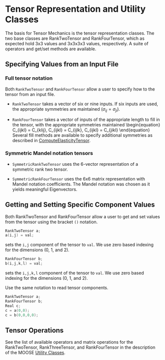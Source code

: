 # Tensor Representation and Utility Classes

 The basis for Tensor Mechanics is the tensor representation classes.  The two base classes are
 RankTwoTensor and RankFourTensor, which as expected hold 3x3 values and 3x3x3x3 values,
 respectively.  A suite of operators and get/set methods are available.

## Specifying Values from an Input File

### Full tensor notation

Both `RankTwoTensor` and `RankFourTensor` allow a user to specify how to the tensor from an input
file.

- `RankTwoTensor` takes a vector of six or nine inputs.  If six inputs are used, the appropriate
  symmetries are maintained ($\sigma_{ij} = \sigma_{ji}$).

- `RankFourTensor` takes a vector of inputs of the appropriate length to fill in
  the tensor, with the appropriate symmetries maintained
  \begin{equation}
    C_{ijkl} = C_{klij}, C_{ijkl} = C_{ijlk}, C_{ijkl} = C_{jikl}
  \end{equation}
  Several fill methods are available to specify additional symmetries as described
  in [ComputeElasticityTensor](/ComputeElasticityTensor.md).

### Symmetric Mandel notation tensors

- `SymmetricRankTwoTensor` uses the 6-vector representation of a symmetric rank two tensor.

- `SymmetricRankFourTensor` uses the 6x6 matrix representation with Mandel notation coefficients. The Mandel notation was chosen as it yields meaningful Eigenvectors.

## Getting and Setting Specific Component Values

Both RankTwoTensor and RankFourTensor allow a user to get and set values from the tensor using the
bracket `()` notation.

```cpp
RankTwoTensor a;
a(i,j) = val;
```

sets the `i,j` component of the tensor to `val`. We use zero based indexing for the dimensions (0, 1,
and 2).

```cpp
RankFourTensor b;
b(i,j,k,l) = val;
```

sets the `i,j,k,l` component of the tensor to `val`. We use zero based indexing for the dimensions
(0, 1, and 2).

Use the same notation to read tensor components.

```cpp
RankTwoTensor a;
RankFourTensor b;
Real c;
c = a(0,0);
c = b(0,0,0,0);
```

## Tensor Operations

See the list of available operators and matrix operations for the RankTwoTensor,
RankThreeTensor, and RankFourTensor in the description of the MOOSE
[Utility Classes](utils/MooseUtils.md).

